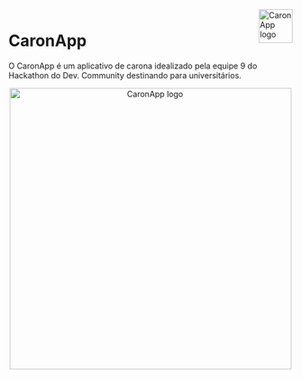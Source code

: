 <a href="https://aimeos.org/">
    <img src="https://user-images.githubusercontent.com/30734882/182282085-963b1540-13a4-48ca-8344-d65db4fa9ee8.png" alt="CaronApp logo" title="CaronApp" align="right" height="60" />
</a>

# CaronApp

O CaronApp é um aplicativo de carona idealizado pela equipe 9 do Hackathon do Dev. Community destinando para universitários.
<p align="center">
<img src="https://user-images.githubusercontent.com/30734882/182283091-8be14cd9-ad76-49a0-a06d-bb9b94063334.png" alt="CaronApp logo" title="CaronApp" height="500" />
</p>
